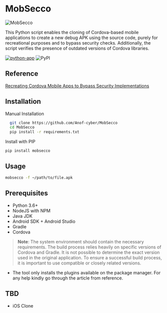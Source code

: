 # MobSecco

<img src="https://i.ibb.co/Ldc788L/carbon.png" alt="MobSecco">


This Python script enables the cloning of Cordova-based mobile applications to create a new debug APK using the source code, purely for recreational purposes and to bypass security checks. Additionally, the script verifies the presence of outdated versions of Cordova libraries.

[![python-app](https://github.com/Anof-cyber/MobSecco/actions/workflows/python-app.yml/badge.svg)](https://github.com/Anof-cyber/MobSecco/actions/workflows/python-app.yml)
![PyPI](https://img.shields.io/pypi/v/mobsecco)


## Reference

[Recreating Cordova Mobile Apps to Bypass Security Implementations](https://medium.com/@Ano_F_/recreating-cordova-mobile-apps-to-bypass-security-implementations-8845ff7bdc58 "Recreating Cordova Mobile Apps to Bypass Security Implementations")

## Installation
Manual Installation

```bash
  git clone https://github.com/Anof-cyber/MobSecco
  cd MobSecco
  pip install -r requirements.txt
```

Install with PIP
```
pip install mobsecco
```


## Usage

```bash
mobsecco -f ~/path/to/file.apk
```

## Prerequisites

- Python 3.6+
- NodeJS with NPM
- Java JDK
- Android SDK + Android Studio
- Gradle
- Cordova 

> **Note**:
> The system environment should contain the necessary requirements. The build process relies heavily on specific versions of Cordova and Gradle. It is not possible to determine the exact version used in the original application. To ensure a successful build process, it is important to use compatible or closely related versions.

- The tool only installs the plugins available on the package manager. For any help kindly go through the article from reference.

## TBD
- iOS Clone
